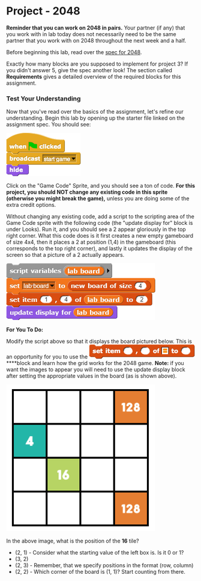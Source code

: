 # Project - 2048

**Reminder that you can work on 2048 in pairs.** Your partner \(if any\) that you work with in lab today does not necessarily need to be the same partner that you work with on 2048 throughout the next week and a half.  


Before beginning this lab, read over the [spec for 2048](https://docs.google.com/document/d/199V-21R31Jk0D2zigXwEEM7GIuB8Ewhff4alUh4_Cg4).

Exactly how many blocks are you supposed to implement for project 3? If you didn't answer 5,  give the spec another look! The section called **Requirements** gives a detailed overview of the required blocks for this assignment.

### Test Your Understanding

Now that you've read over the basics of the assignment, let's refine our understanding. Begin this lab by opening up the starter file linked on the assignment spec. You should see:

![](../../../.gitbook/assets/image%20%28281%29.png)

Click on the "Game Code" Sprite, and you should see a ton of code. **For this project, you should NOT change any existing code in this sprite \(otherwise you might break the game\),** unless you are doing some of the extra credit options.

Without changing any existing code, add a script to the scripting area of the Game Code sprite with the following code \(the "update display for" block is under Looks\). Run it, and you should see a 2 appear gloriously in the top right corner. What this code does is it first creates a new empty gameboard of size 4x4, then it places a 2 at position \(1,4\) in the gameboard \(this corresponds to the top right corner\), and lastly it updates the display of the screen so that a picture of a 2 actually appears.

![](../../../.gitbook/assets/image%20%2814%29.png)

**For You To Do:**

Modify the script above so that it displays the board pictured below. This is an opportunity for you to use the ![](../../../.gitbook/assets/image%20%2875%29.png) ****block and learn how the grid works for the 2048 game. **Note:** if you want the images to appear you will need to use the update display block after setting the appropriate values in the board \(as is shown above\).

![](../../../.gitbook/assets/image%20%28279%29.png)

In the above image, what is the position of the **16** tile?

* \(2, 1\) - Consider what the starting value of the left box is. Is it 0 or 1?
* \(3, 2\)
* \(2, 3\) - Remember, that we specify positions in the format \(row, column\)
* \(2, 2\) - Which corner of the board is \(1, 1\)? Start counting from there.



